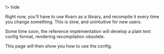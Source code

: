 !> hide

Right now, you'll have to use Kvarn as a library, and recompile it every time you change something.
This is slow, and unintuitive for new users.

Some time soon, the reference implementation will develop a plain text config format,
rendering recompilation obsolete.

This page will then show you how to use the config.
